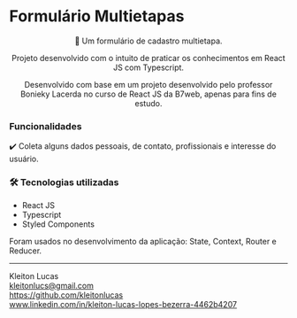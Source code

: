 # Formulário Multietapas

<p align="center">🚀 Um formulário de cadastro multietapa.</p>
<p align="center">Projeto desenvolvido com o intuito de praticar os conhecimentos em React JS com Typescript.</p>

<p align=center>Desenvolvido com base em um projeto desenvolvido pelo professor Bonieky Lacerda no curso de React JS da B7web, apenas para fins de estudo.</p>

### Funcionalidades 
✔️ Coleta alguns dados pessoais, de contato, profissionais e interesse do usuário.

### 🛠️ Tecnologias utilizadas
- React JS
- Typescript
- Styled Components

Foram usados no desenvolvimento da aplicação: State, Context, Router e Reducer.

_____________________________________________________________
Kleiton Lucas<br/>
kleitonlucs@gmail.com<br/>
https://github.com/kleitonlucas<br/>
www.linkedin.com/in/kleiton-lucas-lopes-bezerra-4462b4207

